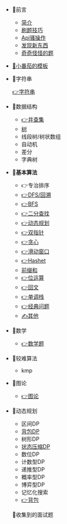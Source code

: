 * 📕前言
  * [简介](README.md)
  * [刷题技巧](技巧/注意事项.md)
  * [Api骚操作](技巧/Api骚操作.md)
  * [发现新东西](技巧/new.md)
  * [奇奇怪怪的题](技巧/智力题.md)
  
* [📜小番茄的模板](/模板/算法模板.md)

* 📗字符串

   [👉字符串](algorithm/字符串.md)

* 📗数据结构 

  * [👉并查集](algorithm/并查集/bingcha.md)
  * [树](algorithm/tree.md)
  * 线段树/树状数组
  * 自动机
  * 差分
  * 字典树

* 📗**基本算法**
  * 👉专治排序
  * [👉DFS/回溯](algorithm/DFS/dfs.md)
  * [👉BFS](algorithm/search/search.md)
  * [👉二分查找](algorithm/二分/二分.md)
  * [👉动态规划](algorithm/dp/dp.md)
  * [👉双指针](algorithm/双指针/双指针.md)
  * [👉贪心](algorithm/贪心/贪心.md)
  * [👉滑动窗口](algorithm/滑动/滑动.md)
  * [👉Hashet](algorithm/set/hashset.md)
  * [前缀和](algorithm/前缀和/前缀.md)
  * [👉位运算](algorithm/位运算/位运算.md)
  * [👉回文](algorithm/回文/回文.md)
  * [👉单调栈](algorithm/单调栈/单调栈.md)
  * [👉经典问题](algorithm/经典问题/classic.md)
  * [✍️其他](algorithm/other/)
  
* 📗数学
  
   * [👉数学题](algorithm/math/math.md)
   
*  📗较难算法
   
   * kmp
   
*  📗图论
   
   * [👉图论](algorithm/图论/图论.md)
   
* 📗动态规划
   * 区间DP
   * [背包DP](dp/背包dp.md)
   * 树形DP
   * [状态压缩DP](dp/状压dp.md)
   * 数位DP
   * 计数型DP
   * 递推型DP
   * 概率型DP
   * 博弈型DP
   * 记忆化搜索
   * [👉背包](algorithm/背包/背包.md)
   
   📗收集到的面试题
